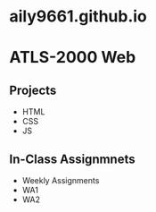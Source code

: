 # aily9661.github.io
# ATLS-2000 Web
## Projects
- HTML
- CSS
- JS
## In-Class Assignmnets
- Weekly Assignments
- WA1
- WA2

